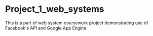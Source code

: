 # Project_1_web_systems
This is a part of web system coursework project demonstrating use of Facebook's API and Google App Engine
